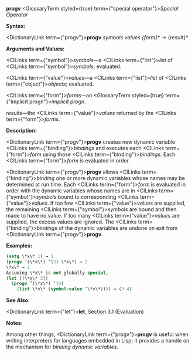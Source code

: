 **progv** <GlossaryTerm styled={true} term={"special operator"}><i>Special Operator</i></GlossaryTerm> 



**Syntax:** 



<DictionaryLink  term={"progv"}><b>progv</b></DictionaryLink> *symbols values \{form\}*\* → \{result\}\* 



**Arguments and Values:** 



<ClLinks  term={"symbol"}><i>symbols</i></ClLinks>—a <ClLinks  term={"list"}><i>list</i></ClLinks> of <ClLinks  term={"symbol"}><i>symbols</i></ClLinks>; evaluated. 



<ClLinks  term={"value"}><i>values</i></ClLinks>—a <ClLinks  term={"list"}><i>list</i></ClLinks> of <ClLinks  term={"object"}><i>objects</i></ClLinks>; evaluated. 



<ClLinks  term={"form"}><i>forms</i></ClLinks>—an <GlossaryTerm styled={true} term={"implicit progn"}><i>implicit progn</i></GlossaryTerm>. 



*results*—the <ClLinks  term={"value"}><i>values</i></ClLinks> returned by the <ClLinks  term={"form"}><i>forms</i></ClLinks>. 



**Description:** 



<DictionaryLink  term={"progv"}><b>progv</b></DictionaryLink> creates new dynamic variable <ClLinks  term={"binding"}><i>bindings</i></ClLinks> and executes each <ClLinks  term={"form"}><i>form</i></ClLinks> using those <ClLinks  term={"binding"}><i>bindings</i></ClLinks>. Each <ClLinks  term={"form"}><i>form</i></ClLinks> is evaluated in order. 



<DictionaryLink  term={"progv"}><b>progv</b></DictionaryLink> allows <ClLinks  term={"binding"}><i>binding</i></ClLinks> one or more dynamic variables whose names may be determined at run time. Each <ClLinks  term={"form"}><i>form</i></ClLinks> is evaluated in order with the dynamic variables whose names are in <ClLinks  term={"symbol"}><i>symbols</i></ClLinks> bound to corresponding <ClLinks  term={"value"}><i>values</i></ClLinks>. If too few <ClLinks  term={"value"}><i>values</i></ClLinks> are supplied, the remaining <ClLinks  term={"symbol"}><i>symbols</i></ClLinks> are bound and then made to have no value. If too many <ClLinks  term={"value"}><i>values</i></ClLinks> are supplied, the excess values are ignored. The <ClLinks  term={"binding"}><i>bindings</i></ClLinks> of the dynamic variables are undone on exit from <DictionaryLink  term={"progv"}><b>progv</b></DictionaryLink>. 



**Examples:**
```lisp
(setq \*x\* 1) → 1 
(progv ’(\*x\*) ’(2) \*x\*) → 2 
\*x\* → 1 
Assuming \*x\* is not globally special, 
(let ((\*x\* 3)) 
  (progv ’(\*x\*) ’(4) 
    (list \*x\* (symbol-value ’\*x\*)))) → (3 4) 


```
**See Also:** 



<DictionaryLink  term={"let"}><b>let</b></DictionaryLink>, Section 3.1 (Evaluation) 



**Notes:** 



Among other things, <DictionaryLink  term={"progv"}><b>progv</b></DictionaryLink> is useful when writing interpreters for languages embedded in Lisp; it provides a handle on the mechanism for *binding dynamic variables*. 



